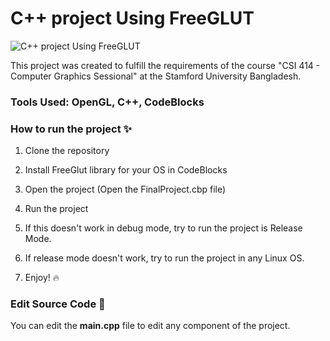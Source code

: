 # C++ project Using FreeGLUT

![C++ project Using FreeGLUT](https://user-images.githubusercontent.com/43882976/203462169-cd1ab73d-f710-4870-952d-bfe5ef7c88cc.png)


This project was created to fulfill the requirements of the course "CSI 414 - Computer Graphics Sessional" at the Stamford University Bangladesh.

### Tools Used: OpenGL, C++, CodeBlocks

### How to run the project ✨

1. Clone the repository

2. Install FreeGlut library for your OS in CodeBlocks

3. Open the project (Open the FinalProject.cbp file)

4. Run the project

5. If this doesn't work in debug mode, try to run the project is Release Mode.

6. If release mode doesn't work, try to run the project in any Linux OS.

7. Enjoy! 🔥

### Edit Source Code 📝

You can edit the **main.cpp** file to edit any component of the project.
